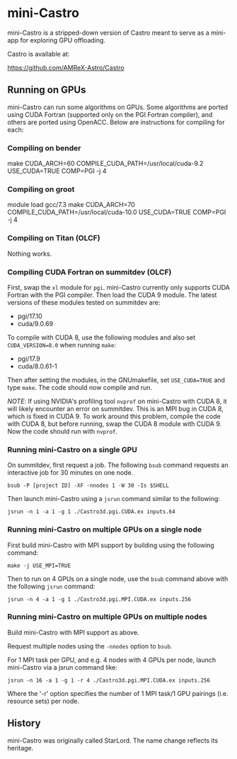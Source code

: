 # mini-Castro

mini-Castro is a stripped-down version of Castro meant to serve as a
mini-app for exploring GPU offloading.

Castro is available at:

https://github.com/AMReX-Astro/Castro

## Running on GPUs

mini-Castro can run some algorithms on GPUs. Some algorithms are ported using CUDA
Fortran (supported only on the PGI Fortran compiler), and others are ported
using OpenACC. Below are instructions for compiling for each:

### Compiling on bender

make CUDA_ARCH=60 COMPILE_CUDA_PATH=/usr/local/cuda-9.2 USE_CUDA=TRUE COMP=PGI -j 4

### Compiling on groot

module load gcc/7.3
make CUDA_ARCH=70 COMPILE_CUDA_PATH=/usr/local/cuda-10.0 USE_CUDA=TRUE COMP=PGI -j 4

### Compiling on Titan (OLCF)

Nothing works.

### Compiling CUDA Fortran on summitdev (OLCF)

First, swap the `xl` module for `pgi`. mini-Castro currently only
supports CUDA Fortran with the PGI compiler. Then load the CUDA 9 module. The latest
versions of these modules tested on summitdev are:

- pgi/17.10
- cuda/9.0.69

To compile with CUDA 8, use the following modules and also set
`CUDA_VERSION=8.0` when running `make`:

- pgi/17.9
- cuda/8.0.61-1

Then after setting the modules, in the GNUmakefile, set
`USE_CUDA=TRUE` and type `make`. The code should now compile and run.

*NOTE*: If using NVIDIA's profiling tool `nvprof` on mini-Castro with
CUDA 8, it will likely encounter an error on summitdev. This is an MPI
bug in CUDA 8, which is fixed in CUDA 9. To work around this problem,
compile the code with CUDA 8, but before running, swap the CUDA 8
module with CUDA 9. Now the code should run with `nvprof`.

### Running mini-Castro on a single GPU

On summitdev, first request a job. The following `bsub` command
requests an interactive job for 30 minutes on one node.

`bsub -P [project ID] -XF -nnodes 1 -W 30 -Is $SHELL`

Then launch mini-Castro using a `jsrun` command similar to the following:

`jsrun -n 1 -a 1 -g 1 ./Castro3d.pgi.CUDA.ex inputs.64`

### Running mini-Castro on multiple GPUs on a single node

First build mini-Castro with MPI support by building using the following command:

`make -j USE_MPI=TRUE`

Then to run on 4 GPUs on a single node, use the `bsub` command above with the following `jsrun` command:

`jsrun -n 4 -a 1 -g 1 ./Castro3d.pgi.MPI.CUDA.ex inputs.256`

### Running mini-Castro on multiple GPUs on multiple nodes

Build mini-Castro with MPI support as above.

Request multiple nodes using the `-nnodes` option to `bsub`.

For 1 MPI task per GPU, and e.g. 4 nodes with 4 GPUs per node, launch
mini-Castro via a jsrun command like:

`jsrun -n 16 -a 1 -g 1 -r 4 ./Castro3d.pgi.MPI.CUDA.ex inputs.256`

Where the '-r' option specifies the number of 1 MPI task/1 GPU
pairings (i.e. resource sets) per node.

## History

mini-Castro was originally called StarLord.  The name change reflects
its heritage.

